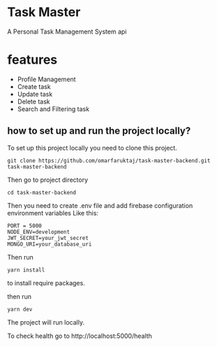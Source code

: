 # Task Master

A Personal Task Management System api

# features

- Profile Management
- Create task
- Update task
- Delete task
- Search and Filtering task

## how to set up and run the project locally?

To set up this project locally you need to clone this project.

```
git clone https://github.com/omarfaruktaj/task-master-backend.git task-master-backend

```

Then go to project directory

```
cd task-master-backend
```

Then you need to create .env file and add firebase configuration environment variables Like this:

```
PORT = 5000
NODE_ENV=development
JWT_SECRET=your_jwt_secret
MONGO_URI=your_database_uri

```

Then run

```
yarn install
```

to install require packages.

then run

```
yarn dev
```

The project will run locally.

To check health go to http://localhost:5000/health
